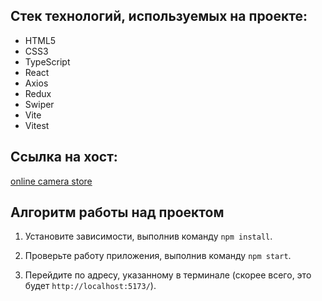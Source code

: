 ## Стек технологий, используемых на проекте:
<ul>
  <li>HTML5</li>
  <li>CSS3</li>
  <li>TypeScript</li>
  <li>React</li>
  <li>Axios</li>
  <li>Redux</li>
  <li>Swiper</li>
  <li>Vite</li>
  <li>Vitest</li>
</ul>

## Ссылка на хост: 

[online camera store](https://camera-build-vite-temirgalieva.vercel.app/)



## Алгоритм работы над проектом

1. Установите зависимости, выполнив команду `npm install`.

2. Проверьте работу приложения, выполнив команду `npm start`.

3. Перейдите по адресу, указанному в терминале (скорее всего, это будет `http://localhost:5173/`).

